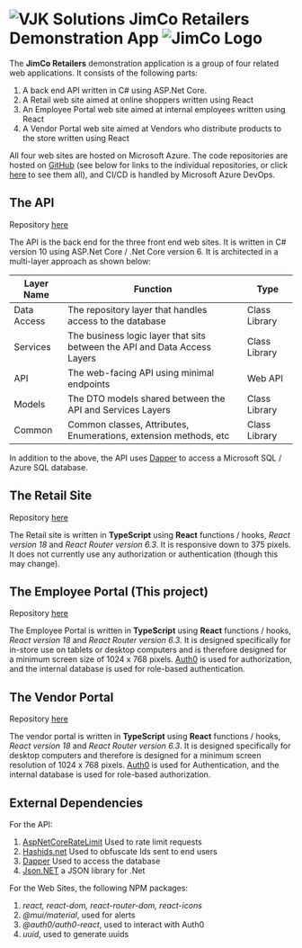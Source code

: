 # ![VJK Solutions](https://vjk.solutions/images/logo-64.png) JimCo Retailers Demonstration App ![JimCo Logo](https://vjk.solutions/images/jimcologo-64.png)

The **JimCo Retailers** demonstration application is a group of four related web applications. It consists of the following parts:

1. A back end API written in C# using ASP.Net Core.
2. A Retail web site aimed at online shoppers written using React
3. An Employee Portal web site aimed at internal employees written using React
4. A Vendor Portal web site aimed at Vendors who distribute products to the store written using React

All four web sites are hosted on Microsoft Azure. The code repositories are hosted on [GitHub](https://github.com) (see below for links to the individual repositories, or click [here](https://github.com/vjkrammes) to see them all), and CI/CD is handled by Microsoft Azure DevOps.

## The API

Repository [here](https://github.com/vjkrammes/JimCo.api)

The API is the back end for the three front end web sites. It is written in C# version 10 using ASP.Net Core / .Net Core version 6. It is architected in a multi-layer approach as shown below:

| Layer Name  | Function                                                                  | Type          |
| ----------- | ------------------------------------------------------------------------- | ------------- |
| Data Access | The repository layer that handles access to the database                  | Class Library |
| Services    | The business logic layer that sits between the API and Data Access Layers | Class Library |
| API         | The web-facing API using minimal endpoints                                | Web API       |
| Models      | The DTO models shared between the API and Services Layers                 | Class Library |
| Common      | Common classes, Attributes, Enumerations, extension methods, etc          | Class Library |

In addition to the above, the API uses [Dapper](https://github.com/DapperLib/Dapper) to access a Microsoft SQL / Azure SQL database.

## The Retail Site

Repository [here](https://github.com/vjkrammes/jimco.retailsite)

The Retail site is written in **TypeScript** using **React** functions / hooks, _React version 18_ and _React Router version 6.3_. It is responsive down to 375 pixels. It does not currently use any authorization or authentication (though this may change).

## The Employee Portal (This project)

Repository [here](https://github.com/vjkramems/jimco.employeeportal)

The Employee Portal is written in **TypeScript** using **React** functions / hooks, _React version 18_ and _React Router version 6.3_. It is designed specifically for in-store use on tablets or desktop computers and is therefore designed for a minimum screen size of 1024 x 768 pixels. [Auth0](https://auth0.com) is used for authorization, and the internal database is used for role-based authentication.

## The Vendor Portal

Repository [here](https://github.com/vjkrammes/jimco.vendorportal)

The vendor portal is written in **TypeScript** using **React** functions / hooks, _React version 18_ and _React Router version 6.3_. It is designed specifically for desktop computers and therefore is designed for a minimum screen resolution of 1024 x 768 pixels. [Auth0](https://auth0.com) is used for Authentication, and the internal database is used for role-based authorization.

## External Dependencies

For the API:

1. [AspNetCoreRateLimit](https://github.com/stefanprodan/AspNetCoreRateLimit) Used to rate limit requests
2. [Hashids.net](https://hashids.org/net/) Used to obfuscate Ids sent to end users
3. [Dapper](https://github.com/DapperLib/Dapper) Used to access the database
4. [Json.NET](https://www.json.org/json-en.html) a JSON library for .Net

For the Web Sites, the following NPM packages:

1. _react, react-dom, react-router-dom, react-icons_
2. _@mui/material_, used for alerts
3. _@auth0/auth0-react_, used to interact with Auth0
4. _uuid_, used to generate uuids

